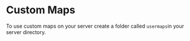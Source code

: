 # Custom Maps

To use custom maps on your server create a folder called `usermaps`in your server directory.



